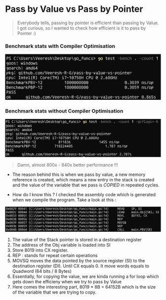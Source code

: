 # Pass by Value vs Pass by Pointer

> Everybody tells, passing by pointer is efficient than passing by Value. I got curious, so I wanted to check how efficient is it to pass by Pointer :)

### Benchmark stats with Compiler Optimisation

![alt text](image.png)

### Benchmark stats without Compiler Optimisation

![alt text](image-1.png)

> Damn, almost 800x - 840x better performance !!!

- The reason behind this is when we pass by value, a new memory reference is created, which means a new entry in the stack is created and the value of the variable that we pass is _COPIED_ in repeated cycles.

- How do I know this ? I checked the assembly code which is generated when we compile the program. Take a look at this :

![alt text](image-2.png)

1. The value of the Stack pointer is stored in a destination register
2. The address of the Obj variable is loaded into SI
3. Store 8019 into CX register.
4. REP : stands for repeat certain operations
5. MOVSQ moves the data pointed by the source register (SI) to the destination register (DI). Until CX equals 0. It move words equals to Quadword (64 bits / 8 Bytes)
6. Essentially, for copying the value, we are kinda running a for loop which gets down the efficieny when we try to pass by Value
7. Here comes the interesting part, 8019 \* 8B = 64152B which is the size of the variable that we are trying to copy.
